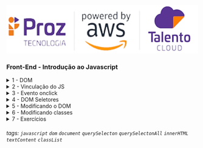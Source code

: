 ![](./assets/hd-header.png)

### Front-End - Introdução ao Javascript


<details>
<summary>1 - DOM</summary>

> O Modelo de Documento por Objetos é uma convenção multiplataforma e independente de linguagem de programação, fiscalizada pelo entidade World Wide Web Consortium, para representação e interação com objetos em documentos HTML, XHTML e, XML.

> Veremos como adicionar dinamismo e interatividade ao front-end utilizando Javascript. Vamos aprender a criar eventos para incluir funcionalidades em nossa aplicação, e a trabalhar com o DOM (Document Object Model) para manipular elementos do HTML  de forma prática.




![](./assets/01-dom.png)
</details>

<details>
<summary>2 - Vinculação do JS</summary>

- Existe duas formas de vincular o JS no arquivo `HTML`:
```html
<!DOCTYPE html>
<html lang='en'>

    <head>
        <title>Vinculação do JS</title>
        <!--2º forma de chamar o JS-->
        <script defer src='./script.js'></script>
    </head>

    <body>
        <h1>Javascript</h1>
        <p>Lorem ipsum, dolor sit amet consectetur adipisicing elit. Exercitationem dolore ea magni nam iusto maiores
            obcaecati dolor est. A in impedit ipsam incidunt vero, et reprehenderit voluptatem aliquam harum suscipit.
        </p>
    </body>


    <!--1º forma de chamar o JS-->
    <script>
        console.log('1º forma de chamar o JS');
        // alert('1º forma de chamar o JS')
    </script>

</html>

```

- Boas práticas
  - Uma boa prática é colocar a tag `script` com nosso arquivo js no final do corpo do nosso HTML, para que o documento já esteja carregado no momento em que o script for lido. Dessa forma, o carregamento do script não atrasa o restante da página.
  - Também existe o atributo `defer`
    - O atributo defer diz ao navegador para executar o script apenas quando a análise do HTML estiver finalizada. O script será requisitado assincronamente, seu download será completado e, apenas quando a análise do documento HTML estiver finalizada, ele será executado.
    - Possibilitando usar a tag `script` dentro do head sem comprometer o carregamento do `HTML`


![](./assets/doutor-estranho.png)
</details>

<details>
<summary>3 - Evento onclick</summary>

> O evento onclick executa determinada funcionalidade quando um botão é clicado. Isso pode ocorrer quando um usuário envia um formulário, quando você altera determinado conteúdo na página da web e assim por diante. Você coloca a função em JavaScript que você quer executar dentro da tag de abertura do botão.

```html
<!DOCTYPE html>
<html lang='en'>

    <head>
        <title>Evento onclick</title>
        <!--2º forma de chamar o JS-->
        <script defer src='./script.js'></script>
    </head>

    <body>
        <button onclick='click()'>Clique aqui</button>
    </body>
</html>
```

```js
function click() {
    alert('Você clicou!');
}
```

</details>

<details>
<summary>4 - DOM Seletores</summary>

> Para acessar os elementos de uma página, usamos seletores. Cada seletor pode retornar um único elemento ou uma lista de elementos.

> Para fazer uso dos seletores, devemos fazer uso do objeto document, uma vez que os seletores são métodos dele.

> Os seletores, são funções que recebe uma String que indica o seletor CSS que estamos procurando. 

- querySelector
> Ele retornará o primeiro elemento do HTML que contém a classe 'título'. 

```html
<!DOCTYPE html>
<html lang='en'>

    <head>
        <title>querySelector</title>
        <!--2º forma de chamar o JS-->
        <script defer src='./script.js'></script>
    </head>

    <body>
        <h1 class='title'>Javascript</h1>
        <p class='description'>Lorem ipsum, dolor sit amet consectetur adipisicing elit. Exercitationem dolore ea magni nam iusto maiores
            obcaecati dolor est. A in impedit ipsam incidunt vero, et reprehenderit voluptatem aliquam harum suscipit.
        </p>

        <ul class='list'>
            <li class='item'>Goiaba</li>
            <li class='item'>Banana</li>
            <li class='item'>Uva</li>
        </ul>
    </body>

</html>
```
```js
const title = document.querySelector('.title');

console.log('Isso é um título', title);

const description = document.querySelector('.description');

console.log('Isso é um parágrafo', description);
```

- querySelectorAll
> Ele retornará uma lista de elementos que correspondem à pesquisa especificada. 


```html
<!DOCTYPE html>
<html lang='en'>

    <head>
        <title>querySelectorAll</title>
        <!--2º forma de chamar o JS-->
        <script defer src='./script.js'></script>
    </head>

    <body>
        <ul class='list'>
            <li class='item'>Goiaba</li>
            <li class='item'>Banana</li>
            <li class='item'>Uva</li>
        </ul>
    </body>

</html>
```
```js
const items = document.querySelectorAll('.item');

console.log('Isso é uma lista', items);
```

- getElementById
> Ele retornará o elemento cujo id corresponde ao desejado. 

```html
<!DOCTYPE html>
<html lang='en'>

    <head>
        <title>getElementById</title>
        <!--2º forma de chamar o JS-->
        <script defer src='./script.js'></script>
    </head>

    <body>
        <input id='search' class='search' type='text' >
    </body>

</html>
```
```js
//4 forma diferentes de acessa um elemento no HTML
const search1 = document.querySelector('.search')
const search2 = document.querySelector('#search')
const search3 = document.getElementById('search')
const search4 = document.getElementsByClassName('search')

console.log(search1, search2, search3, search4);
```

|querySelector()|querySelectorAll()|getElementById()|
|---------------|------------------|----------------|
|Retorna o primeiro elemento do DOM que atende à condição que estamos procurando.|Retorna todos os elementos do DOM que atendem à condição que procuramos.|Retorna o elemento do DOM que atende ao Id que estamos procurando.



</details>

<details>
<summary>5 - Modificando o DOM</summary>

> Para fazer modificações no DOM, precisamos ter o objeto que queremos modificar selecionado. Podemos fazer isso usando seletores! 

- innerHTML
> Se quisermos ler ou modificar o conteúdo de uma tag HTML, vamos usar esta propriedade: 

```html
<!DOCTYPE html>
<html lang='en'>

    <head>
        <title>innerHTML</title>
        <!--2º forma de chamar o JS-->
        <script defer src='./script.js'></script>
    </head>

    <body>
        <ul class='list'>
        </ul>
    </body>

</html>
```
```js
const list = document.querySelector('.list');
 
// Irá adicionar novos elementos dentro do seletor list
list.innerHTML += '<li>Item 1</li>';
list.innerHTML += '<li>Item 2</li>';
list.innerHTML += '<li>Item 3</li>';
```

- innerTEXT
> Se quisermos ler ou modificar o texto de uma tag HTML, vamos usar esta propriedade:

```html
<!DOCTYPE html>
<html lang='en'>

    <head>
        <title>innerTEXT</title>
        <!--2º forma de chamar o JS-->
        <script defer src='./script.js'></script>
    </head>

    <body>
        <h1 class='title'>Javascript</h1>
    </body>

</html>
```
```js
const title = document.querySelector('.title');
 
// Irá trocar o conteúdo que é `Javascript` para `JS`
title.innerTEXT = 'JS';
```

- style
> Nos permite ler e sobrescrever as regras CSS que são aplicadas a um elemento que selecionamos. 

```html
<!DOCTYPE html>
<html lang='en'>

    <head>
        <title>style</title>
        <!--2º forma de chamar o JS-->
        <script defer src='./script.js'></script>
    </head>

    <body>
        <h1 class='title'>Javascript</h1>
    </body>

</html>
```
```js
const title = document.querySelector('.title');
 
// Irá trocar o conteúdo que é `Javascript` para `JS`
title.style.color = 'cyan';
title.style.fontSize = '12px';
```

> Observe que as regras CSS que tinham hifens como font-size, em Javascript são escritas em camelCase, ou seja, fontSize. 



</details>

<details>
<summary>6 - Modificando classes</summary>

> O Javascript possui uma propriedade e vários métodos que nos permitem realizar diversas ações com o atributo class de um elemento.

- classList.add()
> Adiciona uma nova classe ao elemento selecionado.

```html
<!DOCTYPE html>
<html lang='en'>

    <head>
        <title>classList.add</title>
        <!--2º forma de chamar o JS-->
        <script defer src='./script.js'></script>
    </head>

    <body>
        <h1 class='title'>Javascript</h1>
        <button onclick='ocultar()'>Ocultar</button>
    </body>

</html>
```
```css
.hidden {
    display: none
}
```
```js
const title = document.querySelector('.title');

function ocultar() {
    title.classList.add('hidden');
}
```

- classList.remove()
> Remove uma classe existente do elemento selecionado.

```html
<!DOCTYPE html>
<html lang='en'>

    <head>
        <title>classList.remove</title>
        <!--2º forma de chamar o JS-->
        <script defer src='./script.js'></script>
    </head>

    <body>
        <h1 class='title'>Javascript</h1>
        <button onclick='ocultar()'>Ocultar</button>
        <button onclick='exibir()'>Exibir</button>
    </body>

</html>
```
```css
.hidden {
    display: none
}
```
```js
const title = document.querySelector('.title');

function ocultar() {
    title.classList.add('hidden');
}

function exibir() {
    title.classList.remove('hidden');
}
```

- classList.toggle()
> Checa se existe uma classe no elemento selecionado. Caso exista, remove a classe do elemento. Caso não, adiciona a classe ao elemento.

```html
<!DOCTYPE html>
<html lang='en'>

    <head>
        <title>classList.toggle</title>
        <!--2º forma de chamar o JS-->
        <script defer src='./script.js'></script>
    </head>

    <body>
        <h1 class='title'>Javascript</h1>
        <button onclick='ocultarExibir()'>Ocultar/Exibir</button>        
    </body>

</html>
```
```css
.hidden {
    display: none
}
```
```js
const title = document.querySelector('.title');

function ocultarExibir() {
    title.classList.toggle('hidden');
}
```

- classList.contains()
> Permite perguntar se um elemento possui determinada classe. Retorna um valor booleano.

```html
<!DOCTYPE html>
<html lang='en'>

    <head>
        <title>classList.contains</title>
        <!--2º forma de chamar o JS-->
        <script defer src='./script.js'></script>
    </head>

    <body>
        <h1 class='title hidden'>Javascript</h1>
        <button onclick='ocultarExibir()'>Ocultar/Exibir</button>        
    </body>

</html>
```
```css
.hidden {
    display: none
}
```
```js
const title = document.querySelector('.title');

if (title.classList.contains('hidden')) {
    alert('Está oculto');
} else {
    alert('Não está oculto');
}
```

|.add()|.remove()|.toggle()|.contains()|
|------|---------|---------|-----------|
|Adiciona a classe ao elemento|Remove a classe do elemento|Adiciona a classe, caso ela não exista. Remove a classe, caso ela já exista.|Pergunta se o elemento possui a classe ou não. Retorna um valor booleano.


</details>

<details>
<summary>7 - Exercícios</summary>

- Prática 1
![](./01-pratica/exemplo.gif)

- Prática 2
![](./02-pratica/exemplo.gif)

- Prática 3

![](./03-pratica/exemplo.gif)

</details>

###### tags: `javascript` `dom` `document` `querySelecton` `querySelectonAll` `innerHTML` `textContent` `classList`
